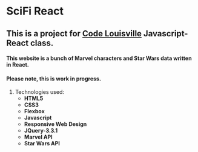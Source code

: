 # SciFi React
## This is a project for [Code Louisville](https://www.codelouisville.org) Javascript-React class.

#### This website is a bunch of Marvel characters and Star Wars data written in React.

#### Please note, this is work in progress.

1. Technologies used:
    * **HTML5**
    * **CSS3**
    * **Flexbox**
    * **Javascript**
    * **Responsive Web Design**
    * **JQuery-3.3.1**
    * **Marvel API**
    * **Star Wars API**